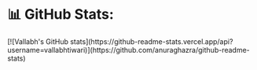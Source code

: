 # 📊 GitHub Stats:
<table align="center" border="0" cellpadding="0" cellspacing="0">
    <thead>
        <tr>
            [![Vallabh's GitHub stats](https://github-readme-stats.vercel.app/api?username=vallabhtiwari)](https://github.com/anuraghazra/github-readme-stats)
        </tr>
    </thead>
</table>
